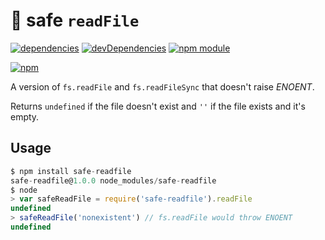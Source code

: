 # :file_folder: safe `readFile`
    
[![dependencies](https://david-dm.org/tallesl/safe-readfile.png)](https://david-dm.org/tallesl/safe-readfile)
[![devDependencies](https://david-dm.org/tallesl/safe-readfile/dev-status.png)](https://david-dm.org/tallesl/safe-readfile#info=devDependencies)
[![npm module](https://badge.fury.io/js/safe-readfile.png)](http://badge.fury.io/js/safe-readfile)

[![npm](https://nodei.co/npm/safe-readfile.png?mini=true)](https://nodei.co/npm/safe-readfile/)
    
A version of `fs.readFile` and `fs.readFileSync` that doesn't raise *ENOENT*.

Returns `undefined` if the file doesn't exist and `''` if the file exists and it's empty.

## Usage

```javascript
$ npm install safe-readfile
safe-readfile@1.0.0 node_modules/safe-readfile
$ node
> var safeReadFile = require('safe-readfile').readFile
undefined
> safeReadFile('nonexistent') // fs.readFile would throw ENOENT
undefined
```
